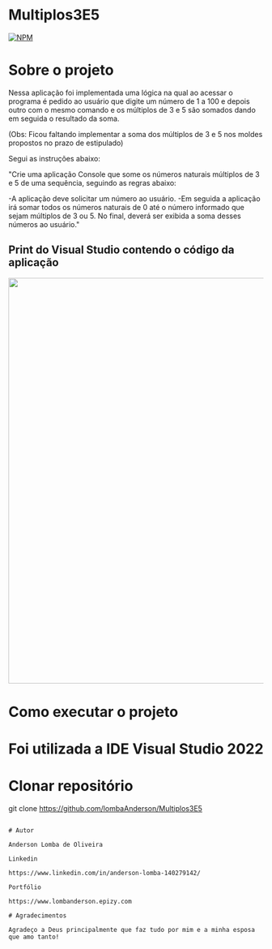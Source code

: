 # Multiplos3E5

[![NPM](https://img.shields.io/npm/l/react)](https://github.com/LombaAnderson/Multiplos3E5/blob/main/LICENSE)


# Sobre o projeto
Nessa aplicação foi implementada uma lógica na qual ao acessar o programa é pedido ao usuário que digite um número de 1 a 100 e depois outro 
com o mesmo comando e os múltiplos de 3 e 5 são somados dando em seguida o resultado da soma.

(Obs: Ficou faltando implementar a soma dos múltiplos de 3 e 5 nos moldes propostos no prazo de estipulado)

Segui as instruções abaixo:

"Crie uma aplicação Console que some os números naturais múltiplos de 3 e 5 de uma sequência, seguindo as regras abaixo:

-A aplicação deve solicitar um número ao usuário.
-Em seguida a aplicação irá somar todos os números naturais de 0 até o número informado que sejam múltiplos de 3 ou 5.
 No final, deverá ser exibida a soma desses números ao usuário."
 
 
## Print do Visual Studio contendo o código da aplicação
<div align="center">
<img src="https://user-images.githubusercontent.com/60937513/185455790-d323a522-d985-47a4-a714-cc391d2090ca.png" width="800" />
</div>


# Como executar o projeto

# Foi utilizada a IDE Visual Studio 2022

# Clonar repositório
git clone https://github.com/lombaAnderson/Multiplos3E5

```

# Autor

Anderson Lomba de Oliveira

Linkedin

https://www.linkedin.com/in/anderson-lomba-140279142/

Portfólio

https://www.lombanderson.epizy.com

# Agradecimentos

Agradeço a Deus principalmente que faz tudo por mim e a minha esposa que amo tanto!
